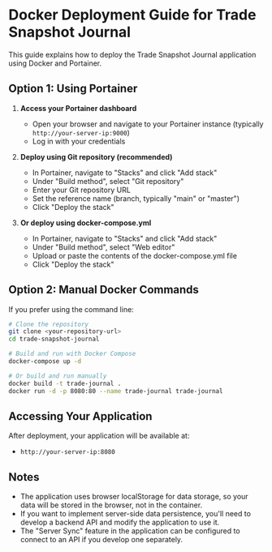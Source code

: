 
# Docker Deployment Guide for Trade Snapshot Journal

This guide explains how to deploy the Trade Snapshot Journal application using Docker and Portainer.

## Option 1: Using Portainer

1. **Access your Portainer dashboard**
   - Open your browser and navigate to your Portainer instance (typically `http://your-server-ip:9000`)
   - Log in with your credentials

2. **Deploy using Git repository (recommended)**
   - In Portainer, navigate to "Stacks" and click "Add stack"
   - Under "Build method", select "Git repository"
   - Enter your Git repository URL
   - Set the reference name (branch, typically "main" or "master")
   - Click "Deploy the stack"

3. **Or deploy using docker-compose.yml**
   - In Portainer, navigate to "Stacks" and click "Add stack"
   - Under "Build method", select "Web editor"
   - Upload or paste the contents of the docker-compose.yml file
   - Click "Deploy the stack"

## Option 2: Manual Docker Commands

If you prefer using the command line:

```bash
# Clone the repository
git clone <your-repository-url>
cd trade-snapshot-journal

# Build and run with Docker Compose
docker-compose up -d

# Or build and run manually
docker build -t trade-journal .
docker run -d -p 8080:80 --name trade-journal trade-journal
```

## Accessing Your Application

After deployment, your application will be available at:
- `http://your-server-ip:8080`

## Notes

- The application uses browser localStorage for data storage, so your data will be stored in the browser, not in the container.
- If you want to implement server-side data persistence, you'll need to develop a backend API and modify the application to use it.
- The "Server Sync" feature in the application can be configured to connect to an API if you develop one separately.

